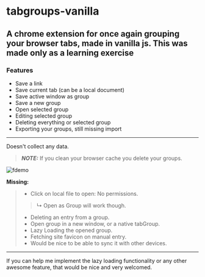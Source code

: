 # tabgroups-vanilla
A chrome extension for once again grouping your browser tabs, made in vanilla js.
This was made only as a learning exercise
---

### Features
* Save a link
* Save current tab (can be a local document)
* Save active window as group
* Save a new group
* Open selected group
* Editing selected group
* Deleting everything or selected group
* Exporting your groups, still missing import
---
Doesn't collect any data. 
> **_NOTE:_** If you clean your browser cache you delete your groups. <br/>


![fdemo](https://user-images.githubusercontent.com/63891306/216790783-b602c365-caa2-4845-837f-b193a81e4a34.gif)



**Missing:**
 > * Click on local file to open: No permissions.
 > >  ↳ Open as Group will work though.
 > * Deleting an entry from a group.
 > * Open group in a new window, or a native tabGroup.
 > * Lazy Loading the opened group.
 > * Fetching site favicon on manual entry.
 > * Would be nice to be able to sync it with other devices.
 
 
---

If you can help me implement the lazy loading functionality or any other awesome feature, that would be nice and very welcomed.


